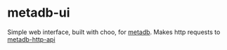 # metadb-ui

Simple web interface, built with choo, for [metadb](https://github.com/ameba23/metadb).  Makes http requests to [metadb-http-api](https://github.com/ameba23/metadb-http-api) 


